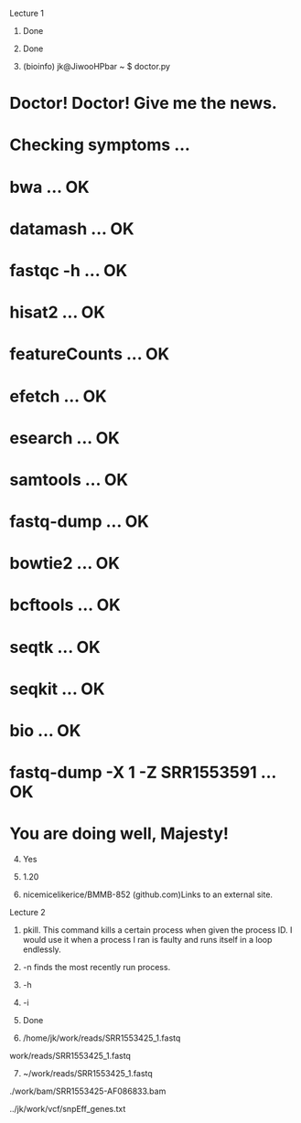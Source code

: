 Lecture 1

1. Done 

2. Done

3. (bioinfo)
jk@JiwooHPbar ~
$ doctor.py
# Doctor! Doctor! Give me the news.
# Checking symptoms ...
# bwa           ... OK
# datamash      ... OK
# fastqc -h     ... OK
# hisat2        ... OK
# featureCounts ... OK
# efetch        ... OK
# esearch       ... OK
# samtools      ... OK
# fastq-dump    ... OK
# bowtie2       ... OK
# bcftools      ... OK
# seqtk         ... OK
# seqkit        ... OK
# bio           ... OK
# fastq-dump -X 1 -Z SRR1553591 ... OK
# You are doing well, Majesty!

4. Yes

5. 1.20

6. nicemicelikerice/BMMB-852 (github.com)Links to an external site.

Lecture 2

1. pkill. This command kills a certain process when given the process ID. I would use it when a process I ran is faulty and runs itself in a loop endlessly.

2. -n finds the most recently run process.

3. -h

4. -i

5.  Done

6. /home/jk/work/reads/SRR1553425_1.fastq

work/reads/SRR1553425_1.fastq

7. ~/work/reads/SRR1553425_1.fastq

./work/bam/SRR1553425-AF086833.bam

../jk/work/vcf/snpEff_genes.txt